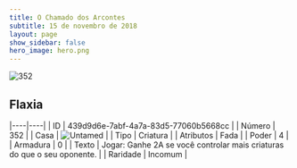 ```yaml
---
title: O Chamado dos Arcontes
subtitle: 15 de novembro de 2018
layout: page
show_sidebar: false
hero_image: hero.png
---
```


![352](https://cdn.keyforgegame.com/media/card_front/pt/341_352_JVPG4792RH9C_pt.png)

## Flaxia

|----|----|
| ID | 439d9d6e-7abf-4a7a-83d5-77060b5668cc |
| Número | 352 |
| Casa | ![Untamed](https://archonarcana.com/images/thumb/b/bd/Untamed.png/22px-Untamed.png "Indomados") |
| Tipo | Criatura |
| Atributos | Fada |
| Poder | 4 |
| Armadura | 0 |
| Texto | Jogar: Ganhe 2A se você controlar mais criaturas do que o seu oponente. |
| Raridade | Incomum |
